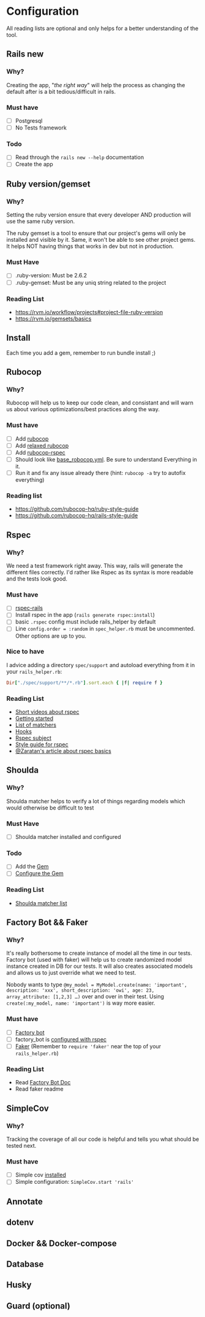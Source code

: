 # Configuration

All reading lists are optional and only helps for a better understanding of the tool.

## Rails new

### Why?

Creating the app, "_the right way_" will help the process as changing the default after is a bit tedious/difficult in rails.

### Must have

- [ ] Postgresql
- [ ] No Tests framework

### Todo

- [ ] Read through the `rails new --help` documentation
- [ ] Create the app

## Ruby version/gemset

### Why?

Setting the ruby version ensure that every developer AND production will use the same ruby version.

The ruby gemset is a tool to ensure that our project's gems will only be installed and visible by it. Same, it won't be able to see other project gems.
It helps NOT having things that works in dev but not in production.

### Must Have

- [ ] .ruby-version: Must be 2.6.2
- [ ] .ruby-gemset: Must be any uniq string related to the project

### Reading List

- https://rvm.io/workflow/projects#project-file-ruby-version
- https://rvm.io/gemsets/basics

## Install

Each time you add a gem, remember to run bundle install ;)

## Rubocop

### Why?

Rubocop will help us to keep our code clean, and consistant and will warn us about various optimizations/best practices along the way.

### Must have

- [ ] Add [rubocop](https://github.com/rubocop-hq/rubocop)
- [ ] Add [relaxed rubocop](https://relaxed.ruby.style/)
- [ ] Add [rubocop-rspec](https://github.com/rubocop-hq/rubocop-rspec)
- [ ] Should look like [base_robocop.yml](https://raw.githubusercontent.com/denispasin/mvc_exercise/dine/.rubocop.yml). Be sure to understand Everything in it.
- [ ] Run it and fix any issue already there (hint: `rubocop -a` try to autofix everything)

### Reading list

- https://github.com/rubocop-hq/ruby-style-guide
- https://github.com/rubocop-hq/rails-style-guide

## Rspec

### Why?

We need a test framework right away. This way, rails will generate the different files correctly.
I'd rather like Rspec as its syntax is more readable and the tests look good.

### Must have

- [ ] [rspec-rails](https://github.com/rspec/rspec-rails)
- [ ] Install rspec in the app (`rails generate rspec:install`)
- [ ] basic `.rspec` config must include rails_helper by default
- [ ] Line `config.order = :random` in `spec_helper.rb` must be uncommented. Other options are up to you.

### Nice to have

I advice adding a directory `spec/support` and autoload everything from it in your `rails_helper.rb`:

```ruby
Dir["./spec/support/**/*.rb"].sort.each { |f| require f }
```

### Reading List

- [Short videos about rspec](http://rspec.info/)
- [Getting started](https://relishapp.com/rspec/docs/gettingstarted)
- [List of matchers](https://relishapp.com/rspec/rspec-expectations/v/3-7/docs/built-in-matchers)
- [Hooks](https://relishapp.com/rspec/rspec-core/v/3-7/docs/hooks/before-and-after-hooks)
- [Rspec subject](https://relishapp.com/rspec/rspec-core/v/3-7/docs/subject/explicit-subject)
- [Style guide for rspec](http://www.betterspecs.org/)
- [@Zaratan's article about rspec basics](https://www.zaratan.fr/posts/2018-03-02-turtle-family-1/)

## Shoulda

### Why?

Shoulda matcher helps to verify a lot of things regarding models which would otherwise be difficult to test

### Must Have

- [ ] Shoulda matcher installed and configured

### Todo

- [ ] Add the [Gem](https://github.com/thoughtbot/shoulda-matchers)
- [ ] [Configure the Gem](https://github.com/thoughtbot/shoulda-matchers#rails-apps)

### Reading List

- [Shoulda matcher list](https://github.com/thoughtbot/shoulda-matchers#matchers)

## Factory Bot && Faker

### Why?

It's really bothersome to create instance of model all the time in our tests.
Factory bot (used with faker) will help us to create randomized model instance created in DB for our tests.
It will also creates associated models and allows us to just override what we need to test.

Nobody wants to type `@my_model = MyModel.create(name: 'important', description: 'xxx', short_description: 'owi', age: 23, array_attribute: [1,2,3] …)` over and over in their test.
Using `create(:my_model, name: 'important')` is way more easier.

### Must have

- [ ] [Factory bot](https://github.com/thoughtbot/factory_bot_rails)
- [ ] factory_bot is [configured with rspec](https://github.com/thoughtbot/factory_bot/blob/master/GETTING_STARTED.md#rspec)
- [ ] [Faker](https://github.com/stympy/faker) (Remember to `require 'faker'` near the top of your `rails_helper.rb`)

### Reading List

- Read [Factory Bot Doc](https://github.com/thoughtbot/factory_bot/blob/master/GETTING_STARTED.md)
- Read faker readme

## SimpleCov

### Why?

Tracking the coverage of all our code is helpful and tells you what should be tested next.

### Must have

- [ ] Simple cov [installed](https://github.com/colszowka/simplecov#getting-started)
- [ ] Simple configuration: `SimpleCov.start 'rails'`

## Annotate

## dotenv

## Docker && Docker-compose

## Database

## Husky

## Guard (optional)
